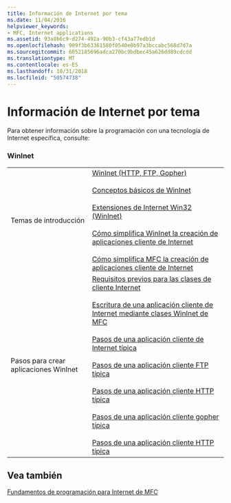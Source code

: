 ```yaml
---
title: Información de Internet por tema
ms.date: 11/04/2016
helpviewer_keywords:
- MFC, Internet applications
ms.assetid: 93a8b6c9-d274-492a-90b3-cf43a77edb1d
ms.openlocfilehash: 909f3b63361580f0540e0b97a3bccabc568d7d7a
ms.sourcegitcommit: 6052185696adca270bc9bdbec45a626dd89cdcdd
ms.translationtype: MT
ms.contentlocale: es-ES
ms.lasthandoff: 10/31/2018
ms.locfileid: "50574738"
---
```

# <a name="internet-information-by-topic"></a>Información de Internet por tema

Para obtener información sobre la programación con una tecnología de Internet específica, consulte:

### <a name="wininet"></a>WinInet

|||
|-|-|
|Temas de introducción|[WinInet (HTTP, FTP, Gopher)](../mfc/win32-internet-extensions-wininet.md)<br /><br /> [Conceptos básicos de WinInet](../mfc/wininet-basics.md)<br /><br /> [Extensiones de Internet Win32 (WinInet)](../mfc/win32-internet-extensions-wininet.md)<br /><br /> [Cómo simplifica WinInet la creación de aplicaciones cliente de Internet](../mfc/how-wininet-makes-it-easier-to-create-internet-client-applications.md)<br /><br /> [Cómo simplifica MFC la creación de aplicaciones cliente de Internet](../mfc/how-mfc-makes-it-easier-to-create-internet-client-applications.md)|
|Pasos para crear aplicaciones WinInet|[Requisitos previos para las clases de cliente Internet](../mfc/prerequisites-for-internet-client-classes.md)<br /><br /> [Escritura de una aplicación cliente de Internet mediante clases WinInet de MFC](../mfc/writing-an-internet-client-application-using-mfc-wininet-classes.md)<br /><br /> [Pasos de una aplicación cliente de Internet típica](../mfc/steps-in-a-typical-internet-client-application.md)<br /><br /> [Pasos de una aplicación cliente FTP típica](../mfc/steps-in-a-typical-ftp-client-application.md)<br /><br /> [Pasos de una aplicación cliente HTTP típica](../mfc/steps-in-a-typical-http-client-application.md)<br /><br /> [Pasos de una aplicación cliente gopher típica](../mfc/steps-in-a-typical-gopher-client-application.md)<br /><br /> [Pasos de una aplicación cliente HTTP típica](../mfc/steps-in-a-typical-http-client-application.md)|

## <a name="see-also"></a>Vea también

[Fundamentos de programación para Internet de MFC](../mfc/mfc-internet-programming-basics.md)

